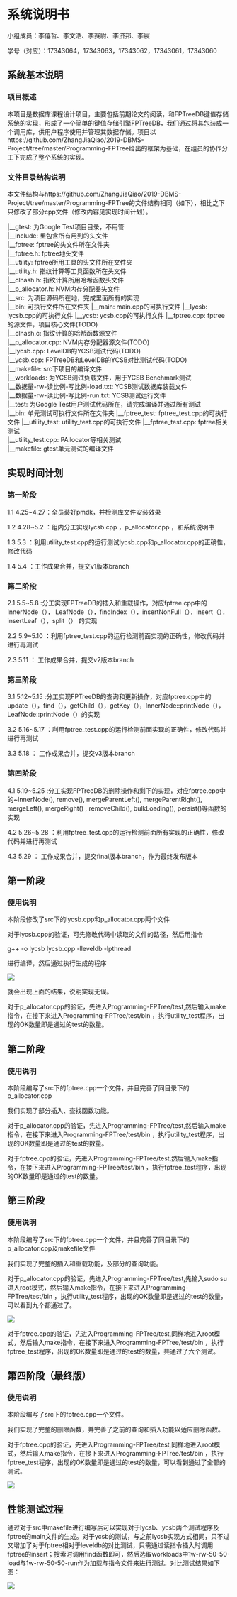 # **系统说明书**

小组成员：李僖哲、李文浩、李赛尉、李济邦、李宸

学号（对应）：17343064，17343063，17343062，17343061，17343060

## 系统基本说明

### **项目概述**

本项目是数据库课程设计项目，主要包括前期论文的阅读，和FPTreeDB键值存储系统的实现，形成了一个简单的键值存储引擎FPTreeDB，我们通过将其包装成一个调用库，供用户程序使用并管理其数据存储。项目以https://github.com/ZhangJiaQiao/2019-DBMS-Project/tree/master/Programming-FPTree给出的框架为基础，在组员的协作分工下完成了整个系统的实现。

### **文件目录结构说明**

本文件结构与https://github.com/ZhangJiaQiao/2019-DBMS-Project/tree/master/Programming-FPTree的文件结构相同（如下），相比之下只修改了部分cpp文件（修改内容见实现时间计划）。

|__gtest: 为Google Test项目目录，不用管  
|__include: 里包含所有用到的头文件  
   |__fptree: fptree的头文件所在文件夹  
      |__fptree.h: fptree地头文件  
   |__utility: fptree所用工具的头文件所在文件夹  
      |__utility.h: 指纹计算等工具函数所在头文件  
      |__clhash.h: 指纹计算所用哈希函数头文件  
      |__p_allocator.h: NVM内存分配器头文件  
|__src: 为项目源码所在地，完成里面所有的实现  
   |__bin: 可执行文件所在文件夹
      |__main: main.cpp的可执行文件
      |__lycsb: lycsb.cpp的可执行文件
      |__ycsb: ycsb.cpp的可执行文件
   |__fptree.cpp: fptree的源文件，项目核心文件(TODO)  
   |__clhash.c: 指纹计算的哈希函数源文件  
   |__p_allocator.cpp: NVM内存分配器源文件(TODO)  
   |__lycsb.cpp: LevelDB的YCSB测试代码(TODO)  
   |__ycsb.cpp: FPTreeDB和LevelDB的YCSB对比测试代码(TODO)  
   |__makefile: src下项目的编译文件  
|__workloads: 为YCSB测试负载文件，用于YCSB Benchmark测试  
   |__数据量-rw-读比例-写比例-load.txt: YCSB测试数据库装载文件  
   |__数据量-rw-读比例-写比例-run.txt: YCSB测试运行文件  
|__test: 为Google Test用户测试代码所在，请完成编译并通过所有测试  
   |__bin: 单元测试可执行文件所在文件夹
      |__fptree_test: fptree_test.cpp的可执行文件
      |__utility_test: utility_test.cpp的可执行文件
   |__fptree_test.cpp: fptree相关测试  
   |__utility_test.cpp: PAllocator等相关测试  
   |__makefile: gtest单元测试的编译文件  



## **实现时间计划**

### **第一阶段**

1.1   4.25~4.27：全员装好pmdk，并检测库文件安装效果

1.2   4.28~5.2  ：组内分工实现lycsb.cpp ，p_allocator.cpp ，和系统说明书

1.3       5.3        ：利用utility_test.cpp的运行测试lycsb.cpp和p_allocator.cpp的正确性，修改代码

1.4       5.4        ：工作成果合并，提交v1版本branch

### **第二阶段**

2.1    5.5~5.8     :分工实现FPTreeDB的插入和重载操作，对应fptree.cpp中的InnerNode（），								LeafNode（），findIndex（），insertNonFull（），insert（），insertLeaf（），split（）								的实现

2.2    5.9~5.10  ：利用fptree_test.cpp的运行检测前面实现的正确性，修改代码并进行再测试

2.3        5.11      ： 工作成果合并，提交v2版本branch

### **第三阶段**

3.1  5.12~5.15   :分工实现FPTreeDB的查询和更新操作，对应fptree.cpp中的update（），find（），getChild（），getKey（），InnerNode::printNode（），LeafNode::printNode（）的实现

3.2  5.16~5.17  ：利用fptree_test.cpp的运行检测前面实现的正确性，修改代码并进行再测试

3.3      5.18        ： 工作成果合并，提交v3版本branch

### **第四阶段**

4.1    5.19~5.25     :分工实现FPTreeDB的删除操作和剩下的实现，对应fptree.cpp中的~InnerNode(),  remove(),  mergeParentLeft(), mergeParentRight(),  mergeLeft(),   mergeRight() ,  removeChild(),   bulkLoading(),  persist()等函数的实现

4.2    5.26~5.28  ：利用fptree_test.cpp的运行检测前面所有实现的正确性，修改代码并进行再测试

4.3        5.29       ： 工作成果合并，提交final版本branch，作为最终发布版本



## **第一阶段**

### **使用说明**

本阶段修改了src下的lycsb.cpp和p_allocator.cpp两个文件

对于lycsb.cpp的验证，可先修改代码中读取的文件的路径，然后用指令

g++ -o lycsb lycsb.cpp -lleveldb -lpthread  

进行编译，然后通过执行生成的程序

![](graph/FPTreeDB架构.jpg)

就会出现上面的结果，说明实现无误。

对于p_allocator.cpp的验证，先进入Programming-FPTree/test,然后输入make指令，在接下来进入Programming-FPTree/test/bin ，执行utility_test程序，出现的OK数量即是通过的test的数量。



## **第二阶段**

### **使用说明**

本阶段编写了src下的fptree.cpp一个文件，并且完善了同目录下的p_allocator.cpp

我们实现了部分插入、查找函数功能。

对于p_allocator.cpp的验证，先进入Programming-FPTree/test,然后输入make指令，在接下来进入Programming-FPTree/test/bin ，执行utility_test程序，出现的OK数量即是通过的test的数量。

对于fptree.cpp的验证，先进入Programming-FPTree/test,然后输入make指令，在接下来进入Programming-FPTree/test/bin ，执行fptree_test程序，出现的OK数量即是通过的test的数量。



## **第三阶段**

### **使用说明**

本阶段编写了src下的fptree.cpp一个文件，并且完善了同目录下的p_allocator.cpp及makefile文件

我们实现了完整的插入和重载功能，及部分的查询功能。

对于p_allocator.cpp的验证，先进入Programming-FPTree/test,先输入sudo su 进入root模式，然后输入make指令，在接下来进入Programming-FPTree/test/bin ，执行utility_test程序，出现的OK数量即是通过的test的数量，可以看到九个都通过了。

![](graph/ceshi1.png)

对于fptree.cpp的验证，先进入Programming-FPTree/test,同样地进入root模式，然后输入make指令，在接下来进入Programming-FPTree/test/bin ，执行fptree_test程序，出现的OK数量即是通过的test的数量，共通过了六个测试。



## **第四阶段（最终版）**

### **使用说明**

本阶段编写了src下的fptree.cpp一个文件。

我们实现了完整的删除函数，并完善了之前的查询和插入功能以适应删除函数。

对于fptree.cpp的验证，先进入Programming-FPTree/test,同样地进入root模式，然后输入make指令，在接下来进入Programming-FPTree/test/bin ，执行fptree_test程序，出现的OK数量即是通过的test的数量，可以看到通过了全部的测试。

![](graph/ceshi.png)

## **性能测试过程**
   通过对于src中makefile进行编写后可以实现对于lycsb、ycsb两个测试程序及fptree的main文件的生成。对于ycsb的测试，与之前lycsb实现方式相同，只不过又增加了对于fptree相对于leveldb的对比测试，只需通过读指令插入时调用fptree的insert；搜索时调用find函数即可，然后选取workloads中1w-rw-50-50-load与1w-rw-50-50-run作为加载与指令文件来进行测试。对比测试结果如下图：
   
![](graph/ceshi2.png)
